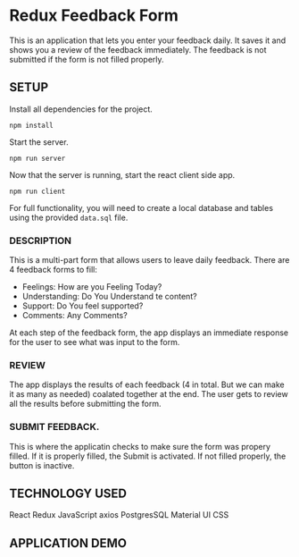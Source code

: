 # Redux Feedback Form
This is an application that lets you enter your feedback daily. It saves it and shows you a review of the feedback immediately.
The feedback is not submitted if the form is not filled properly.

## SETUP

Install all dependencies for the project.

```
npm install
```

Start the server.

```
npm run server
```

Now that the server is running, start the react client side app.

```
npm run client
```

For full functionality, you will need to create a local database and tables using the provided `data.sql` file. 


### DESCRIPTION

This is a multi-part form that allows users to leave daily feedback. There are 4 feedback forms to fill:

- Feelings:         How are you Feeling Today?
- Understanding:    Do You Understand te content?
- Support:          Do You feel supported?
- Comments:         Any Comments?

At each step of the feedback form, the app displays an immediate response for the user to see what was input to the form.

### REVIEW
The app displays the results of each feedback (4 in total. But we can make it as many as needed) coalated together at the end. The user gets to review all the results before submitting the form.

### SUBMIT FEEDBACK.
This is where the applicatin checks to make sure the form was propery filled. If it is properly filled, the Submit is activated. If not filled properly, the button is inactive.


## TECHNOLOGY USED

React
Redux
JavaScript
axios
PostgresSQL
Material UI
CSS


## APPLICATION DEMO
